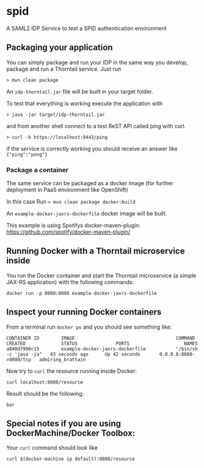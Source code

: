 # spid
A SAML2 IDP Service to test a SPID authentication environment

## Packaging your application

You can simply package and run your IDP in the same way you develop, package and run a Thorntail service.
Just run

`> mvn clean package`
 
 An `idp-thorntail.jar` file will be built in your target folder.

To test that everything is working execute the application with 

`> java -jar target/idp-thorntail.jar`

and from another shell connect to a test ReST API called ping with curl.

`> curl -k https://localhost:8443/ping`

if the service is correctly working you should receive an answer like `{"ping":"pong"}`

### Package a container
The same service can be packaged as a docker image (for further deployment in PaaS environment like OpenShift)

In this case Run
`> mvn clean package docker:build`

An `example-docker-jaxrs-dockerfile` docker image will be built.

This example is using Spotifys docker-maven-plugin: https://github.com/spotify/docker-maven-plugin/


## Running Docker with a Thorntail microservice inside

You run the Docker container and start the Thorntail microservice (a simple JAX-RS application) with the following commands:

`docker run -p 8080:8080 example-docker-jaxrs-dockerfile`

## Inspect your running Docker containers

From a terminal run `docker ps` and you should see something like:

    CONTAINER ID        IMAGE                                     COMMAND                  CREATED             STATUS              PORTS                    NAMES
    a840d7990c15        example-docker-jaxrs-dockerfile           "/bin/sh -c 'java -ja"   43 seconds ago      Up 42 seconds       0.0.0.0:8080->8080/tcp   admiring_brattain

Now try to `curl` the resource running inside Docker:

    curl localhost:8080/resource

Result should be the following:

    bar

## Special notes if you are using DockerMachine/Docker Toolbox:

Your `curl`
command should look like

    curl $(docker-machine ip default):8080/resource
